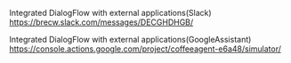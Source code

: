 
Integrated DialogFlow with external applications(Slack)
https://brecw.slack.com/messages/DECGHDHGB/



Integrated DialogFlow with external applications(GoogleAssistant)
https://console.actions.google.com/project/coffeeagent-e6a48/simulator/